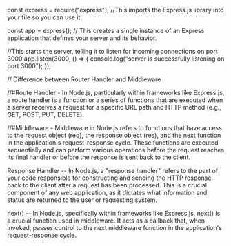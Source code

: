 const express = require("express"); //This imports the Express.js library into your file so you can use it.

const app = express(); // This creates a single instance of an Express application that defines your server and its behavior.

//This starts the server, telling it to listen for incoming connections on port 3000
app.listen(3000, () => {
    console.log("server is successfully listening on port 3000");
});




// Difference between Router Handler and Middleware

//#Route Handler - In Node.js, particularly within frameworks like Express.js, a route handler is a function or a series of functions that are executed when a server receives a request for a specific URL path and HTTP method (e.g., GET, POST, PUT, DELETE). 


//#Middleware - Middleware in Node.js refers to functions that have access to the request object (req), the response object (res), and the next function in the application's request-response cycle. These functions are executed sequentially and can perform various operations before the request reaches its final handler or before the response is sent back to the client. 



Response Handler -- In Node.js, a "response handler" refers to the part of your code responsible for constructing and sending the HTTP response back to the client after a request has been processed. This is a crucial component of any web application, as it dictates what information and status are returned to the user or requesting system.


next() -- In Node.js, specifically within frameworks like Express.js, next() is a crucial function used in middleware. It acts as a callback that, when invoked, passes control to the next middleware function in the application's request-response cycle.